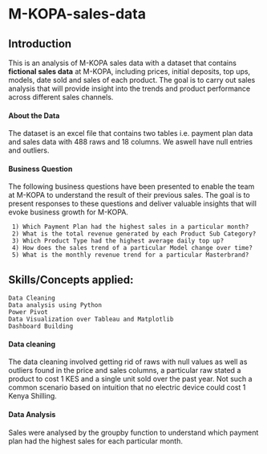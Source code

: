 # M-KOPA-sales-data

## **Introduction**

This is an analysis of M-KOPA sales data with a dataset that contains **fictional sales data** at M-KOPA, including prices, initial deposits, top ups, models, date sold and sales of each product. The goal is to carry out sales analysis that will provide insight into the trends and product performance across different sales channels.

#### About the Data

The dataset is an excel file that contains two tables i.e. payment plan data and sales data with 488 raws and 18 columns. We aswell have null entries and outliers. 

#### Business Question

The following business questions have been presented to enable the team at M-KOPA to understand the result of their previous sales. The goal is to present responses to these questions and deliver valuable insights that will evoke business growth for M-KOPA.

     1) Which Payment Plan had the highest sales in a particular month?
     2) What is the total revenue generated by each Product Sub Category?
     3) Which Product Type had the highest average daily top up?
     4) How does the sales trend of a particular Model change over time?
     5) What is the monthly revenue trend for a particular Masterbrand?

## Skills/Concepts applied:

    Data Cleaning
    Data analysis using Python
    Power Pivot
    Data Visualization over Tableau and Matplotlib
    Dashboard Building

#### Data cleaning 

The data cleaning involved getting rid of raws with null values as well as outliers found in the price and sales columns, a particular raw stated a product to cost 1 KES and a single unit sold over the past year. Not such a common scenario based on intuition that no electric device could cost 1 Kenya Shilling.

#### Data Analysis

Sales were analysed by the groupby function to understand which payment plan had the highest sales for each particular month.



